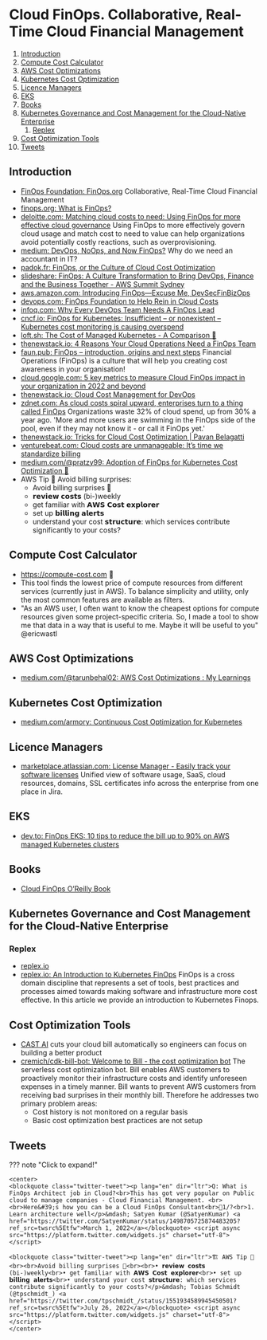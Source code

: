 # Cloud FinOps. Collaborative, Real-Time Cloud Financial Management

1. [Introduction](#introduction)
2. [Compute Cost Calculator](#compute-cost-calculator)
3. [AWS Cost Optimizations](#aws-cost-optimizations)
4. [Kubernetes Cost Optimization](#kubernetes-cost-optimization)
5. [Licence Managers](#licence-managers)
6. [EKS](#eks)
7. [Books](#books)
8. [Kubernetes Governance and Cost Management for the Cloud-Native Enterprise](#kubernetes-governance-and-cost-management-for-the-cloud-native-enterprise)
    1. [Replex](#replex)
9. [Cost Optimization Tools](#cost-optimization-tools)
10. [Tweets](#tweets)

## Introduction

- [FinOps Foundation: FinOps.org](https://www.finops.org/) Collaborative, Real-Time Cloud Financial Management
- [finops.org: What is FinOps?](https://www.finops.org/what-is-finops/)
- [deloitte.com: Matching cloud costs to need: Using FinOps for more effective cloud governance](https://www2.deloitte.com/us/en/pages/consulting/articles/using-finops-to-effectively-match-cloud-costs-to-value-for-cloud-professionals-podcast-automation-governance.html) Using FinOps to more effectively govern cloud usage and match cost to need to value can help organizations avoid potentially costly reactions, such as overprovisioning.
- [medium: DevOps, NoOps, and Now FinOps?](https://medium.com/better-programming/devops-noops-finops-64e0df91bcb8) Why do we need an accountant in IT?
- [padok.fr: FinOps, or the Culture of Cloud Cost Optimization](https://www.padok.fr/en/blog/finops-cloud)
- [slideshare: FinOps: A Culture Transformation to Bring DevOps, Finance and the Business Together - AWS Summit Sydney](https://es.slideshare.net/AmazonWebServices/finops-a-culture-transformation-to-bring-devops-finance-and-the-business-together-sponsored-by-cloudability-aws-summit-sydney)
- [aws.amazon.com: Introducing FinOps—Excuse Me, DevSecFinBizOps](https://aws.amazon.com/es/blogs/enterprise-strategy/introducing-finops-excuse-me-devsecfinbizops/)
- [devops.com: FinOps Foundation to Help Rein in Cloud Costs](https://devops.com/finops-foundation-to-help-rein-in-cloud-costs/)
- [infoq.com: Why Every DevOps Team Needs A FinOps Lead](https://www.infoq.com/articles/every-devops-team-needs-finops-lead/)
- [cncf.io: FinOps for Kubernetes: Insufficient – or nonexistent – Kubernetes cost monitoring is causing overspend](https://www.cncf.io/blog/2021/06/29/finops-for-kubernetes-insufficient-or-nonexistent-kubernetes-cost-monitoring-is-causing-overspend/)
- [loft.sh: The Cost of Managed Kubernetes - A Comparison 🌟](https://loft.sh/blog/the-cost-of-managed-kubernetes-a-comparison/)
- [thenewstack.io: 4 Reasons Your Cloud Operations Need a FinOps Team](https://thenewstack.io/4-reasons-your-cloud-operations-need-a-finops-team/)
- [faun.pub: FinOps – introduction, origins and next steps](https://faun.pub/finops-introduction-origins-and-next-steps-bcdaa8b82417) Financial Operations (FinOps) is a culture that will help you creating cost awareness in your organisation!
- [cloud.google.com: 5 key metrics to measure Cloud FinOps impact in your organization in 2022 and beyond](https://cloud.google.com/blog/topics/cloud-first/key-metrics-to-measure-impact-of-cloud-finops)
- [thenewstack.io: Cloud Cost Management for DevOps](https://thenewstack.io/cloud-cost-management-for-devops)
- [zdnet.com: As cloud costs spiral upward, enterprises turn to a thing called FinOps](https://www.zdnet.com/article/as-cloud-costs-spiral-upward-enterprises-turn-to-a-thing-called-finops/) Organizations waste 32% of cloud spend, up from 30% a year ago. 'More and more users are swimming in the FinOps side of the pool, even if they may not know it - or call it FinOps yet.'
- [thenewstack.io: Tricks for Cloud Cost Optimization | Pavan Belagatti](https://thenewstack.io/tricks-for-cloud-cost-optimization)
- [venturebeat.com: Cloud costs are unmanageable: It’s time we standardize billing](https://venturebeat.com/datadecisionmakers/cloud-costs-are-unmanageable-its-time-we-standardize-billing/)
- [medium.com/@pratzy99: Adoption of FinOps for Kubernetes Cost Optimization 🌟](https://medium.com/@pratzy99/adoption-of-finops-for-kubernetes-cost-optimization-6263bc7b3f57)
- AWS Tip 💛 Avoid billing surprises:
    - Avoid billing surprises 💸
    - 𝗿𝗲𝘃𝗶𝗲𝘄 𝗰𝗼𝘀𝘁𝘀 (bi-)weekly
    - get familiar with 𝗔𝗪𝗦 𝗖𝗼𝘀𝘁 𝗲𝘅𝗽𝗹𝗼𝗿𝗲𝗿
    - set up 𝗯𝗶𝗹𝗹𝗶𝗻𝗴 𝗮𝗹𝗲𝗿𝘁𝘀
    - understand your cost 𝘀𝘁𝗿𝘂𝗰𝘁𝘂𝗿𝗲: which services contribute significantly to your costs?

## Compute Cost Calculator

- https://compute-cost.com 🌟
- This tool finds the lowest price of compute resources from different services (currently just in AWS). To balance simplicity and utility, only the most common features are available as filters.
- "As an AWS user, I often want to know the cheapest options for compute resources given some project-specific criteria. So, I made a tool to show me that data in a way that is useful to me. Maybe it will be useful to you" @ericwastl

## AWS Cost Optimizations

- [medium.com/@tarunbehal02: AWS Cost Optimizations : My Learnings](https://medium.com/@tarunbehal02/aws-cost-optimizations-my-learnings-fcdc14da1f58)

## Kubernetes Cost Optimization

- [medium.com/armory: Continuous Cost Optimization for Kubernetes](https://medium.com/armory/continuous-cost-optimization-for-kubernetes-4361045f0215)

## Licence Managers

- [marketplace.atlassian.com:  License Manager - Easily track your software licenses](https://marketplace.atlassian.com/apps/1227641/license-manager-easily-track-your-software-licenses) Unified view of software usage, SaaS, cloud resources, domains, SSL certificates info across the enterprise from one place in Jira.

## EKS

- [dev.to: FinOps EKS: 10 tips to reduce the bill up to 90% on AWS managed Kubernetes clusters](https://dev.to/zenika/eks-10-tips-to-reduce-the-bill-up-to-90-on-aws-managed-kubernetes-clusters-epe)

## Books

- [Cloud FinOps O’Reilly Book](https://www.finops.org/cloud-finops-oreilly-book/)

## Kubernetes Governance and Cost Management for the Cloud-Native Enterprise

### Replex

- [replex.io](https://www.replex.io/)
- [replex.io: An Introduction to Kubernetes FinOps](https://www.replex.io/blog/an-introduction-to-kubernetes-finops) FinOps is a cross domain discipline that represents a set of tools, best practices and processes aimed towards making software and infrastructure more cost effective. In this article we provide an introduction to Kubernetes Finops.

## Cost Optimization Tools

- [CAST AI](https://cast.ai/) cuts your cloud bill automatically so engineers can focus on building a better product
- [cremich/cdk-bill-bot: Welcome to Bill - the cost optimization bot](https://github.com/cremich/cdk-bill-bot) The serverless cost optimization bot. Bill enables AWS customers to proactively monitor their infrastructure costs and identify unforeseen expenses in a timely manner. Bill wants to prevent AWS customers from receiving bad surprises in their monthly bill. Therefore he addresses two primary problem areas:
    - Cost history is not monitored on a regular basis
    - Basic cost optimization best practices are not setup

## Tweets

??? note "Click to expand!"

	<center>
	<blockquote class="twitter-tweet"><p lang="en" dir="ltr">Q: What is FinOps Architect job in Cloud?<br>This has got very popular on Public cloud to manage companies - Cloud Financial Management. <br><br>Here&#39;s how you can be a Cloud FinOps Consultant<br>🧵1/?<br>1. Learn architecture well</p>&mdash; Satyen Kumar (@SatyenKumar) <a href="https://twitter.com/SatyenKumar/status/1498705725874483205?ref_src=twsrc%5Etfw">March 1, 2022</a></blockquote> <script async src="https://platform.twitter.com/widgets.js" charset="utf-8"></script>

	<blockquote class="twitter-tweet"><p lang="en" dir="ltr">🏗 AWS Tip 💛<br><br>Avoid billing surprises 💸<br><br>• 𝗿𝗲𝘃𝗶𝗲𝘄 𝗰𝗼𝘀𝘁𝘀 (bi-)weekly<br>• get familiar with 𝗔𝗪𝗦 𝗖𝗼𝘀𝘁 𝗲𝘅𝗽𝗹𝗼𝗿𝗲𝗿<br>• set up 𝗯𝗶𝗹𝗹𝗶𝗻𝗴 𝗮𝗹𝗲𝗿𝘁𝘀<br>• understand your cost 𝘀𝘁𝗿𝘂𝗰𝘁𝘂𝗿𝗲: which services contribute significantly to your costs?</p>&mdash; Tobias Schmidt (@tpschmidt_) <a href="https://twitter.com/tpschmidt_/status/1551934589945450501?ref_src=twsrc%5Etfw">July 26, 2022</a></blockquote> <script async src="https://platform.twitter.com/widgets.js" charset="utf-8"></script>
	</center>